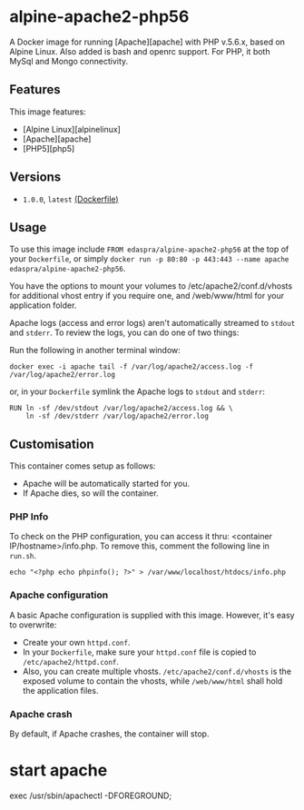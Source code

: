 # alpine-apache2-php56

A Docker image for running [Apache][apache] with PHP v.5.6.x, based on Alpine Linux. Also added is bash and openrc support. For PHP, it both MySql and Mongo connectivity.

## Features

This image features:

- [Alpine Linux][alpinelinux]
- [Apache][apache]
- [PHP5][php5]

## Versions

- `1.0.0`, `latest` [(Dockerfile)](https://github.com/edaspra/alpine-apache2-php56/blob/master/Dockerfile)


## Usage

To use this image include `FROM edaspra/alpine-apache2-php56` at the top of your `Dockerfile`, or simply `docker run -p 80:80 -p 443:443 --name apache edaspra/alpine-apache2-php56`.

You have the options to mount your volumes to /etc/apache2/conf.d/vhosts for additional vhost entry if you require one, and /web/www/html for your application folder.

Apache logs (access and error logs) aren't automatically streamed to `stdout` and `stderr`. To review the logs, you can do one of two things:

Run the following in another terminal window:

```
docker exec -i apache tail -f /var/log/apache2/access.log -f /var/log/apache2/error.log
```

or, in your `Dockerfile` symlink the Apache logs to `stdout` and `stderr`:

```
RUN ln -sf /dev/stdout /var/log/apache2/access.log && \
    ln -sf /dev/stderr /var/log/apache2/error.log
```

## Customisation

This container comes setup as follows:

- Apache will be automatically started for you.
- If Apache dies, so will the container.

### PHP Info

To check on the PHP configuration, you can access it thru: <container IP/hostname>/info.php. To remove this, comment the following line in `run.sh`.

```
echo "<?php echo phpinfo(); ?>" > /var/www/localhost/htdocs/info.php
```

### Apache configuration

A basic Apache configuration is supplied with this image. However, it's easy to overwrite:

- Create your own `httpd.conf`.
- In your `Dockerfile`, make sure your `httpd.conf` file is copied to `/etc/apache2/httpd.conf`.
- Also, you can create multiple vhosts. `/etc/apache2/conf.d/vhosts` is the exposed volume to contain the vhosts, while `/web/www/html` shall hold the application files. 

### Apache crash

By default, if Apache crashes, the container will stop. 


# start apache
exec /usr/sbin/apachectl -DFOREGROUND;
```

